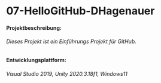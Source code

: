 # 07-HelloGitHub-DHagenauer

#### Projektbeschreibung:
###### Dieses Projekt ist ein Einführungs Projekt für GitHub.

#### Entwicklungsplattform:
###### Visual Studio 2019, Unity 2020.3.18f1, Windows11
